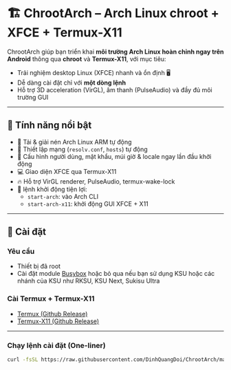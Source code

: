# 🏗️ ChrootArch – Arch Linux chroot + XFCE + Termux-X11

ChrootArch giúp bạn triển khai **môi trường Arch Linux hoàn chỉnh ngay trên Android** thông qua **chroot** và **Termux-X11**, với mục tiêu:
- Trải nghiệm desktop Linux (XFCE) nhanh và ổn định 🖥️
- Dễ dàng cài đặt chỉ với **một dòng lệnh**
- Hỗ trợ 3D acceleration (VirGL), âm thanh (PulseAudio) và đầy đủ môi trường GUI

---

## 🚀 Tính năng nổi bật

- 🐧 Tải & giải nén Arch Linux ARM tự động  
- 🔧 Thiết lập mạng (`resolv.conf`, `hosts`) tự động  
- 👤 Cấu hình người dùng, mật khẩu, múi giờ & locale ngay lần đầu khởi động  
- 💻 Giao diện XFCE qua Termux-X11  
- 🔥 Hỗ trợ VirGL renderer, PulseAudio, termux-wake-lock  
- 🧰 lệnh khởi động tiện lợi:
  - `start-arch`: vào Arch CLI
  - `start-arch-x11`: khởi động GUI XFCE + X11

---

## 🔧 Cài đặt

### Yêu cầu
- Thiết bị đã root
- Cài đặt module [Busybox](https://github.com/Magisk-Modules-Alt-Repo/BuiltIn-BusyBox/releases) hoặc bỏ qua nếu bạn sử dụng KSU hoặc các nhánh của KSU như RKSU, KSU Next, Sukisu Ultra 

### Cài Termux + Termux-X11

- [Termux (Github Release)]([https://f-droid.org/packages/com.termux/](https://github.com/termux/termux-app/releases))
- [Termux-X11 (Github Release)]([https://f-droid.org/packages/com.termux.x11/](https://github.com/termux/termux-x11/releases))

---

### Chạy lệnh cài đặt (One-liner)

```bash
curl -fsSL https://raw.githubusercontent.com/DinhQuangDoi/ChrootArch/main/install.sh | bash# ChrootArch
